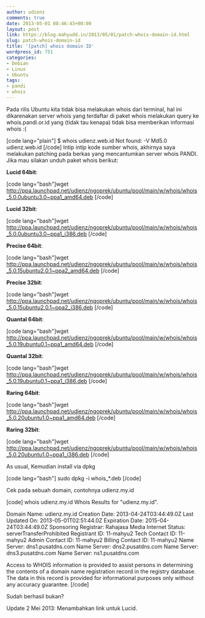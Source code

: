 ```yaml
---
author: udienz
comments: true
date: 2013-05-01 08:46:43+00:00
layout: post
link: https://blog.mahyudd.in/2013/05/01/patch-whois-domain-id.html
slug: patch-whois-domain-id
title: '[patch] whois domain ID'
wordpress_id: 751
categories:
- Debian
- Linux
- Ubuntu
tags:
- pandi
- whois
---
```


Pada rilis Ubuntu kita tidak bisa melakukan whois dari terminal, hal ini dikarenakan server whois yang terdaftar di paket whois melakukan query ke whois.pandi.or.id yang (tidak tau kenapa) tidak bisa memberikan informasi whois :(

[code lang="plain"]
$ whois udienz.web.id
Not found: -V Md5.0 udienz.web.id
[/code]
Intip intip kode sumber whois, akhirnya saya melakukan patching pada berkas yang mencantumkan server whois PANDI. Jika mau silakan unduh paket whois berikut:

**Lucid 64bit**:

[code lang="bash"]wget http://ppa.launchpad.net/udienz/ngoprek/ubuntu/pool/main/w/whois/whois_5.0.0ubuntu3.0~ppa1_amd64.deb
[/code]


**Lucid 32bit**:

[code lang="bash"]wget http://ppa.launchpad.net/udienz/ngoprek/ubuntu/pool/main/w/whois/whois_5.0.0ubuntu3.0~ppa1_i386.deb
[/code]

**Precise 64bit**:

[code lang="bash"]wget http://ppa.launchpad.net/udienz/ngoprek/ubuntu/pool/main/w/whois/whois_5.0.15ubuntu2.0.1~ppa2_amd64.deb
[/code]


**Precise 32bit**:

[code lang="bash"]wget http://ppa.launchpad.net/udienz/ngoprek/ubuntu/pool/main/w/whois/whois_5.0.15ubuntu2.0.1~ppa2_i386.deb
[/code]

**Quantal 64bit**:

[code lang="bash"]wget http://ppa.launchpad.net/udienz/ngoprek/ubuntu/pool/main/w/whois/whois_5.0.19ubuntu0.1~ppa1_amd64.deb
[/code]


**Quantal 32bit**:

[code lang="bash"]wget http://ppa.launchpad.net/udienz/ngoprek/ubuntu/pool/main/w/whois/whois_5.0.19ubuntu0.1~ppa1_i386.deb
[/code]

**Raring 64bit**:

[code lang="bash"]wget http://ppa.launchpad.net/udienz/ngoprek/ubuntu/pool/main/w/whois/whois_5.0.20ubuntu1.0~ppa1_amd64.deb
[/code]


**Raring 32bit**:

[code lang="bash"]wget http://ppa.launchpad.net/udienz/ngoprek/ubuntu/pool/main/w/whois/whois_5.0.20ubuntu1.0~ppa1_i386.deb
[/code]

As usual, Kemudian install via dpkg

[code lang="bash"]
sudo dpkg -i whois_*.deb
[/code]

Cek pada sebuah domain, contohnya udienz.my.id

[code]
whois udienz.my.id
Whois Results for "udienz.my.id".

Domain Name: udienz.my.id
Creation Date: 2013-04-24T03:44:49.0Z
Last Updated On: 2013-05-01T02:51:44.0Z
Expiration Date: 2015-04-24T03:44:49.0Z
Sponsoring Registrar: Rahajasa Media Internet
Status: serverTransferProhibited
Registrant ID: 11-mahyu2
Tech Contact ID: 11-mahyu2
Admin Contact ID: 11-mahyu2
Billing Contact ID: 11-mahyu2
Name Server: dns1.pusatdns.com
Name Server: dns2.pusatdns.com
Name Server: dns3.pusatdns.com
Name Server: ns1.pusatdns.com

Access to WHOIS information is provided to assist persons in determining
the contents of a domain name registration record in the registry database.
The data in this record is provided for informational purposes only without
any accuracy guarantee.
[/code]

Sudah berhasil bukan?

Update 2 Mei 2013: Menambahkan link untuk Lucid.
